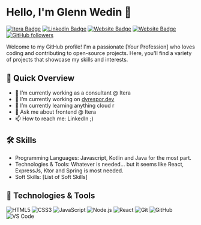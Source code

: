 # Hello, I'm Glenn Wedin 👋

[![Itera Badge](https://img.shields.io/badge/-Itera-white?style=flat-square&logo=data:image/svg%2bxml;base64,PHN2ZyB3aWR0aD0iNDAwIiBoZWlnaHQ9IjQwMCIgdmlld0JveD0iMCAwIDQwMCA0MDAiIGZpbGw9Im5vbmUiIHhtbG5zPSJodHRwOi8vd3d3LnczLm9yZy8yMDAwL3N2ZyI+CjxwYXRoIGQ9Ik0wIDBWNDAwSDQwMFYwSDBaTTMyMS42IDExOS4ySDIzMi44VjI4MC44SDMyMS42VjMzNS4ySDc4LjRWMjgwLjhIMTY4VjExOS4ySDc4LjRWNjQuOEgzMjEuNlYxMTkuMloiIGZpbGw9IiNGRjRCMzMiLz4KPC9zdmc+Cg==&logoColor=white&link=https://www.itera.com)](https://www.itera.com)
[![Linkedin Badge](https://img.shields.io/badge/-GlennWedin-blue?style=flat-square&logo=Linkedin&logoColor=white&link=https://www.linkedin.com/in/glennwedin/)](https://www.linkedin.com/in/glennwedin/)
[![Website Badge](https://img.shields.io/badge/-glenn.wedin.no-47CCCC?style=flat-square&logo=Vivaldi&logoColor=white&link=https://glenn.wedin.no)](https://glenn.wedin.no)
[![Website Badge](https://img.shields.io/badge/-@glwe0903-fb0202?style=flat-square&logo=Youtube&logoColor=white&link=https://www.youtube.com/@glwe0903)](https://www.youtube.com/@glwe0903)
[![GitHub followers](https://img.shields.io/github/followers/glennwedin?label=Follow&style=social)](https://github.com/glennwedin)

Welcome to my GitHub profile! I'm a passionate [Your Profession] who loves coding and contributing to open-source projects. Here, you'll find a variety of projects that showcase my skills and interests.

## 🚀 Quick Overview

- 🔭 I’m currently working as a consultant @ Itera
- 🔭 I’m currently working on [dyrespor.dev](https://dyrespor.dev)
- 🌱 I’m currently learning anything cloud r
- 💬 Ask me about frontend @ Itera
- 📫 How to reach me: LinkedIn ;)

## 🛠️ Skills

- Programming Languages: Javascript, Kotlin and Java for the most part.
- Technologies & Tools: Whatever is needed... but it seems like React, ExpressJs, Ktor and Spring is most needed.
- Soft Skills: [List of Soft Skills]

## 🔧 Technologies & Tools

![HTML5](https://img.shields.io/badge/-HTML5-E34F26?style=flat-square&logo=HTML5&logoColor=white)
![CSS3](https://img.shields.io/badge/-CSS3-1572B6?style=flat-square&logo=CSS3&logoColor=white)
![JavaScript](https://img.shields.io/badge/-JavaScript-black?style=flat-square&logo=javascript)
![Node.js](https://img.shields.io/badge/-Node.js-339933?style=flat-square&logo=node.js&logoColor=white)
![React](https://img.shields.io/badge/-React-61DAFB?style=flat-square&logo=react&logoColor=white)
![Git](https://img.shields.io/badge/-Git-black?style=flat-square&logo=git)
![GitHub](https://img.shields.io/badge/-GitHub-181717?style=flat-square&logo=github)
![VS Code](https://img.shields.io/badge/-VS_Code-007ACC?style=flat-square&logo=visual-studio-code)

